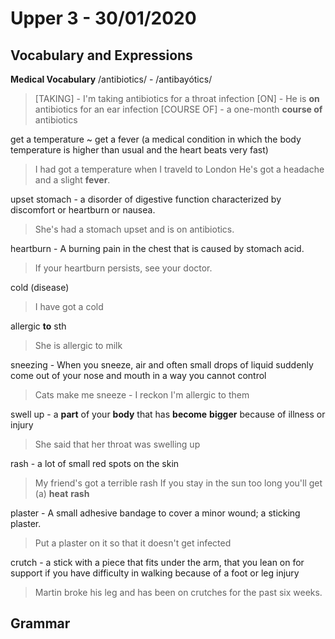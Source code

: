 
# Upper 3 - 30/01/2020

## Vocabulary and Expressions 
**Medical Vocabulary**
 /antibiotics/ - /antibayótics/ 
> [TAKING] - I'm taking antibiotics for a throat infection
> [ON] - He is **on** antibiotics for an ear infection
> [COURSE OF] - a one-month **course of** antibiotics

get a temperature ~ get a fever (a medical condition in which the body temperature is higher than usual and the heart beats very fast)
> I had got a temperature when I traveld to London
> He's got a headache and a slight **fever**.

upset stomach - a disorder of digestive function characterized by discomfort or heartburn or nausea. 
> She's had a stomach upset and is on antibiotics.

heartburn - A burning pain in the chest that is caused by stomach acid.
> If your heartburn persists, see your doctor.

cold (disease)
> I have got a cold

allergic **to** sth
> She is allergic to milk

sneezing - When you sneeze, air and often small drops of liquid suddenly come out of your nose and mouth in a way you cannot control
> Cats make me sneeze - I reckon I'm allergic to them

swell up - a **part** of your **body** that has **become** **bigger** because of illness or injury
> She said that her throat was swelling up

rash - a lot of small red spots on the skin
> My friend's got a terrible rash
> If you stay in the sun too long you'll get (a) **heat** **rash**

plaster - A small adhesive bandage to cover a minor wound; a sticking plaster.
> Put a plaster on it so that it doesn't get infected

crutch - a stick with a piece that fits under the arm, that you lean on for support if you have difficulty in walking because of a foot or leg injury
> Martin broke his leg and has been on crutches for the past six weeks.

## Grammar

